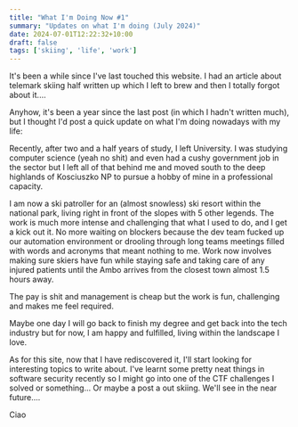 ```yaml
---
title: "What I'm Doing Now #1"
summary: "Updates on what I'm doing (July 2024)"
date: 2024-07-01T12:22:32+10:00
draft: false
tags: ['skiing', 'life', 'work']
---
```


It's been a while since I've last touched this website. I had an article about telemark skiing half written up which I 
left to brew and then I totally forgot about it....

Anyhow, it's been a year since the last post (in which I hadn't written much), but I thought I'd post a quick update on what I'm doing nowadays with my life:


Recently, after two and a half years of study, I left University. I was studying computer science (yeah no shit) and even had a cushy government job in the sector but I left all of that behind me and moved south to the deep highlands of Kosciuszko NP to pursue a hobby of mine in a professional capacity.

I am now a ski patroller for an (almost snowless) ski resort within the national park, living right in front of the slopes with 5 other legends. The work is much more intense and challenging that what I used to do, and I get a kick out it. No more waiting on blockers because the dev team fucked up our automation environment or drooling through long teams meetings filled with words and acronyms that meant nothing to me. Work now involves making sure skiers have fun while staying safe and taking care of any injured patients until the Ambo arrives from the closest town almost 1.5 hours away.

The pay is shit and management is cheap but the work is fun, challenging and makes me feel required.

Maybe one day I will go back to finish my degree and get back into the tech industry but for now, I am happy and fulfilled, living within the landscape I love.

As for this site, now that I have rediscovered it, I'll start looking for interesting topics to write about. I've learnt some pretty neat things in software security recently so I might go into one of the CTF challenges I solved or something... Or maybe a post a out skiing. We'll see in the near future....

Ciao